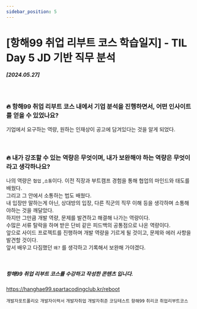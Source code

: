```yaml
---
sidebar_position: 5
---
```


# [항해99 취업 리부트 코스 학습일지] - TIL Day 5 JD 기반 직무 분석 


##### [2024.05.27]

<br/>

### 🔥 항해99 취업 리부트 코스 내에서 기업 분석을 진행하면서, 어떤 인사이트를 얻을 수 있었나요?
기업에서 요구하는 역량, 원하는 인재상이 공고에 담겨있다는 것을 알게 되었다. <br/>
  

<br/>

### 🔥 내가 강조할 수 있는 역량은 무엇이며, 내가 보완해야 하는 역량은 무엇이라고 생각하나요?
 나의 역량은 ```협업``` ,```소통```이다. 이전 직장과 부트캠프 경험을 통해 협업의 마인드와 태도를 배웠다. <br/>
그리고 그 안에서 소통하는 법도 배웠다. <br/> 내 입장만 말하는게 아닌, 상대방의 입장, 다른 직군의 직무 이해 등을 생각하며 소통해야하는 것을 깨달았다.<br/>
하지만 그만큼 개발 역량, 문제를 발견하고 해결해 나가는 역량이다. <br/> 수많은 서류 탈락을 하며 받은 단비 같은 피드백의 공통점으로 나온 역량이다. <br/>
앞으로 사이드 프로젝트를 진행하며 개발 역량을 기르게 될 것이고, 문제와 에러 사항을 발견할 것이다.<br/>
앞서 배우고 다짐했던 ```왜?``` 를 생각하고 기록해서 보완해 가야겠다.

  






<br/>

##### 항해99 취업 리부트 코스를 수강하고 작성한 콘텐츠 입니다.
https://hanghae99.spartacodingclub.kr/reboot


```개발자포트폴리오``` ```개발자이력서``` ```개발자취업``` ```개발자취준``` ```코딩테스트``` ```항해99``` ```취리코``` ```취업리부트코스```